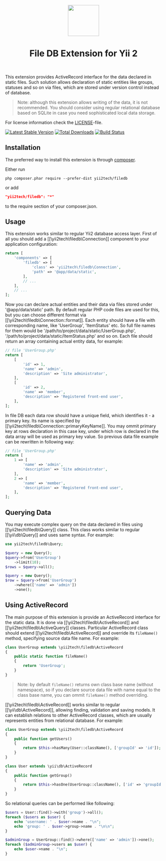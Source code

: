 <p align="center">
    <a href="https://github.com/yii2tech" target="_blank">
        <img src="https://avatars2.githubusercontent.com/u/12951949" height="100px">
    </a>
    <h1 align="center">File DB Extension for Yii 2</h1>
    <br>
</p>

This extension provides ActiveRecord interface for the data declared in static files.
Such solution allows declaration of static entities like groups, statuses and so on via files, which are
stored under version control instead of database.

> Note: although this extension allows writing of the data, it is not recommended. You should consider
  using regular relational database based on SQLite in case you need sophisticated local data storage.

For license information check the [LICENSE](LICENSE.md)-file.

[![Latest Stable Version](https://poser.pugx.org/yii2tech/filedb/v/stable.png)](https://packagist.org/packages/yii2tech/filedb)
[![Total Downloads](https://poser.pugx.org/yii2tech/filedb/downloads.png)](https://packagist.org/packages/yii2tech/filedb)
[![Build Status](https://travis-ci.org/yii2tech/filedb.svg?branch=master)](https://travis-ci.org/yii2tech/filedb)


Installation
------------

The preferred way to install this extension is through [composer](http://getcomposer.org/download/).

Either run

```
php composer.phar require --prefer-dist yii2tech/filedb
```

or add

```json
"yii2tech/filedb": "*"
```

to the require section of your composer.json.


Usage
-----

This extension works similar to regular Yii2 database access layer.
First of all you should add a [[\yii2tech\filedb\Connection]] component to your application configuration:

```php
return [
    'components' => [
        'filedb' => [
            'class' => 'yii2tech\filedb\Connection',
            'path' => '@app/data/static',
        ],
        // ...
    ],
    // ...
];
```

Now you can declare actual entities and their data via files stored under '@app/data/static' path.
By default regular PHP code files are used for this, but you can choose different format via [[\yii2tech\filedb\Connection::format]].
Each entity should have a file with corresponding name, like 'UserGroup', 'ItemStatus' etc. So full file names for
them would be '/path/to/project/data/static/UserGroup.php', '/path/to/project/data/static/ItemStatus.php' and so on.
Each file should return an array containing actual entity data, for example:

```php
// file 'UserGroup.php'
return [
    [
        'id' => 1,
        'name' => 'admin',
        'description' => 'Site administrator',
    ],
    [
        'id' => 2,
        'name' => 'member',
        'description' => 'Registered front-end user',
    ],
];
```

In file DB each data row should have a unique field, which identifies it - a primary key. Its name is specified
by [[\yii2tech\filedb\Connection::primaryKeyName]].
You may ommit primary key at rows declaration in this case key, under which row is declared in the data array will
be used as primary key value. So previous data file example can be rewritten in following way:

```php
// file 'UserGroup.php'
return [
    1 => [
        'name' => 'admin',
        'description' => 'Site administrator',
    ],
    2 => [
        'name' => 'member',
        'description' => 'Registered front-end user',
    ],
];
```


## Querying Data <span id="querying-data"></span>

You may execute complex query on the data declared in files using [[\yii2tech\filedb\Query]] class.
This class works similar to regular [[\yii\db\Query]] and uses same syntax.
For example:

```php
use yii2tech\filedb\Query;

$query = new Query();
$query->from('UserGroup')
    ->limit(10);
$rows = $query->all();

$query = new Query();
$row = $query->from('UserGroup')
    ->where(['name' => 'admin'])
    ->one();
```


## Using ActiveRecord <span id="using-active-record"></span>

The main purpose of this extension is provide an ActiveRecord interface for the static data.
It is done via [[\yii2tech\filedb\ActiveRecord]] and [[\yii2tech\filedb\ActiveQuery]] classes.
Particular ActiveRecord class should extend [[\yii2tech\filedb\ActiveRecord]] and override its `fileName()` method,
specifying source data file name. For example:

```php
class UserGroup extends \yii2tech\filedb\ActiveRecord
{
    public static function fileName()
    {
        return 'UserGroup';
    }
}
```

> Note: by default `fileName()` returns own class base name (without namespace), so if you declare source data
  file with name equal to the class base name, you can ommit `fileName()` method overriding.

[[\yii2tech\filedb\ActiveRecord]] works similar to regular [[\yii\db\ActiveRecord]], allowing finding, validation
and saving models. It can establish relations to other ActiveRecord classes, which are usually represents entities
from relational database. For example:

```php
class UserGroup extends \yii2tech\filedb\ActiveRecord
{
    public function getUsers()
    {
        return $this->hasMany(User::className(), ['groupId' => 'id']);
    }
}

class User extends \yii\db\ActiveRecord
{
    public function getGroup()
    {
        return $this->hasOne(UserGroup::className(), ['id' => 'groupId']);
    }
}
```

So relational queries can be performed like following:

```php
$users = User::find()->with('group')->all();
foreach ($users as $user) {
    echo 'username: ' . $user->name . "\n";
    echo 'group: ' . $user->group->name . "\n\n";
}

$adminGroup = UserGroup::find()->where(['name' => 'admin'])->one();
foreach ($adminGroup->users as $user) {
    echo $user->name . "\n";
}
```
